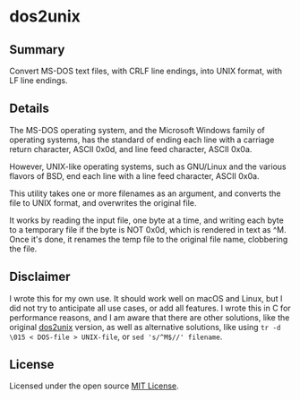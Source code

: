 # dos2unix

## Summary

Convert MS-DOS text files, with CRLF line endings, into UNIX format, with LF line endings.

## Details

The MS-DOS operating system, and the Microsoft Windows family of operating systems, has
the standard of ending each line with a carriage return character, ASCII 0x0d, and line
feed character, ASCII 0x0a.

However, UNIX-like operating systems, such as GNU/Linux and the various flavors of BSD,
end each line with a line feed character, ASCII 0x0a.

This utility takes one or more filenames as an argument, and converts the file to UNIX
format, and overwrites the original file.

It works by reading the input file, one byte at a time, and writing each byte to a
temporary file if the byte is NOT 0x0d, which is rendered in text as ^M. Once it's done,
it renames the temp file to the original file name, clobbering the file.

## Disclaimer

I wrote this for my own use. It should work well on macOS and Linux, but I did not try
to anticipate all use cases, or add all features. I wrote this in C for performance reasons,
and I am aware that there are other solutions, like the original
[dos2unix](https://waterlan.home.xs4all.nl/dos2unix.html) version, as well as alternative
solutions, like using `tr -d \015 < DOS-file > UNIX-file`, or `sed 's/^M$//' filename`.

## License

Licensed under the open source [MIT License](https://opensource.org/licenses/MIT).
